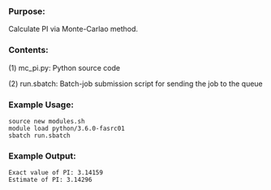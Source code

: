 ### Purpose:

Calculate PI via Monte-Carlao method.

### Contents:

(1) mc_pi.py: Python source code

(2) run.sbatch: Batch-job submission script for sending the job to the queue

### Example Usage:

	source new modules.sh
	module load python/3.6.0-fasrc01
	sbatch run.sbatch
	
### Example Output:

```
Exact value of PI: 3.14159
Estimate of PI: 3.14296
```

